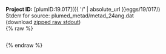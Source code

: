 **Project ID:** [plumID:19.017]({{ '/' | absolute_url }}eggs/19/017/)  
Stderr for source:  plumed_metad/metad_24ang.dat   
(download [zipped raw stdout](metad_24ang.dat.plumed_master.stdout.txt.zip))  
{% raw %}
<pre>
</pre>
{% endraw %}
